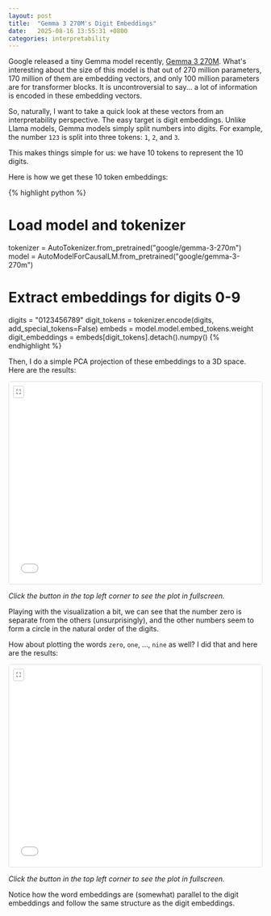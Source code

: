 ```yaml
---
layout: post
title:  "Gemma 3 270M's Digit Embeddings"
date:   2025-08-16 13:55:31 +0800
categories: interpretability
---
```


Google released a tiny Gemma model recently, [Gemma 3 270M][google-gemma-3-270-blog]. What's interesting about the size of this model is that out of 270 million parameters, 170 million of them are embedding vectors, and only 100 million parameters are for transformer blocks. It is uncontroversial to say... a lot of information is encoded in these embedding vectors.

So, naturally, I want to take a quick look at these vectors from an interpretability perspective. The easy target is digit embeddings. Unlike Llama models, Gemma models simply split numbers into digits. For example, the number `123` is split into three tokens: `1`, `2`, and `3`. 

This makes things simple for us: we have 10 tokens to represent the 10 digits.

Here is how we get these 10 token embeddings:

{% highlight python %}
# Load model and tokenizer
tokenizer = AutoTokenizer.from_pretrained("google/gemma-3-270m")
model = AutoModelForCausalLM.from_pretrained("google/gemma-3-270m")

# Extract embeddings for digits 0-9
digits = "0123456789"
digit_tokens = tokenizer.encode(digits, add_special_tokens=False)
embeds = model.model.embed_tokens.weight
digit_embeddings = embeds[digit_tokens].detach().numpy()
{% endhighlight %}

Then, I do a simple PCA projection of these embeddings to a 3D space. Here are the results:

<div id="viz1-container" style="position: relative; border: 1px solid #ddd; border-radius: 4px;">
<button onclick="toggleFullscreen('viz1-container')" style="position: absolute; left: 8px; top: 8px; z-index: 10; background: rgba(255,255,255,0.8); border: 1px solid #ccc; border-radius: 3px; padding: 4px 6px; cursor: pointer; font-size: 12px;" title="Toggle Fullscreen">⛶</button>
<iframe src="/assets/visualizations/digit_embed_3d.html" width="100%" height="400px" frameborder="0" scrolling="no"></iframe>
</div>

*Click the button in the top left corner to see the plot in fullscreen.*

Playing with the visualization a bit, we can see that the number zero is separate from the others (unsurprisingly), and the other numbers seem to form a circle in the natural order of the digits.

How about plotting the words `zero`, `one`, ..., `nine` as well? I did that and here are the results:

<div id="viz2-container" style="position: relative; border: 1px solid #ddd; border-radius: 4px;">
<button onclick="toggleFullscreen('viz2-container')" style="position: absolute; left: 8px; top: 8px; z-index: 10; background: rgba(255,255,255,0.8); border: 1px solid #ccc; border-radius: 3px; padding: 4px 6px; cursor: pointer; font-size: 12px;" title="Toggle Fullscreen">⛶</button>
<iframe src="/assets/visualizations/digit_and_word_embed_3d.html" width="100%" height="400px" frameborder="0" scrolling="no"></iframe>
</div>

*Click the button in the top left corner to see the plot in fullscreen.*

[google-gemma-3-270-blog]: https://developers.googleblog.com/en/introducing-gemma-3-270m/

Notice how the word embeddings are (somewhat) parallel to the digit embeddings and follow the same structure as the digit embeddings.

<script>
function toggleFullscreen(elementId) {
  const element = document.getElementById(elementId);
  
  if (!document.fullscreenElement) {
    // Enter fullscreen
    if (element.requestFullscreen) {
      element.requestFullscreen();
    } else if (element.webkitRequestFullscreen) {
      element.webkitRequestFullscreen();
    } else if (element.msRequestFullscreen) {
      element.msRequestFullscreen();
    }
    // Style adjustments for fullscreen
    element.style.position = 'fixed';
    element.style.top = '0';
    element.style.left = '0';
    element.style.width = '100vw';
    element.style.height = '100vh';
    element.style.zIndex = '9999';
    element.style.backgroundColor = 'white';
    const iframe = element.querySelector('iframe');
    if (iframe) {
      iframe.style.height = '100%';
    }
  } else {
    // Exit fullscreen
    if (document.exitFullscreen) {
      document.exitFullscreen();
    } else if (document.webkitExitFullscreen) {
      document.webkitExitFullscreen();
    } else if (document.msExitFullscreen) {
      document.msExitFullscreen();
    }
    // Reset styles
    element.style.position = 'relative';
    element.style.top = 'auto';
    element.style.left = 'auto';
    element.style.width = 'auto';
    element.style.height = 'auto';
    element.style.zIndex = 'auto';
    element.style.backgroundColor = 'transparent';
    const iframe = element.querySelector('iframe');
    if (iframe) {
      iframe.style.height = '400px';
    }
  }
}

// Handle ESC key and fullscreen change events
document.addEventListener('fullscreenchange', function() {
  if (!document.fullscreenElement) {
    // Reset all containers when exiting fullscreen
    ['viz1-container', 'viz2-container'].forEach(id => {
      const element = document.getElementById(id);
      if (element) {
        element.style.position = 'relative';
        element.style.top = 'auto';
        element.style.left = 'auto';
        element.style.width = 'auto';
        element.style.height = 'auto';
        element.style.zIndex = 'auto';
        element.style.backgroundColor = 'transparent';
        const iframe = element.querySelector('iframe');
        if (iframe) {
          iframe.style.height = '400px';
        }
      }
    });
  }
});
</script>